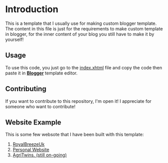# Introduction
This is a template that I usually use for making custom blogger template. The content in this file is just for the requirements to make custom template in blogger, for the inner content of your blog you still have to make it by yourself! 

## Usage
To use this code, you just go to the [index.xhtml](./index.xhtml) file and copy the code then paste it in <a style="font-weight:bold;" href="https://www.blogger.com/" target="blank">Blogger</a> template editor.

## Contributing
If you want to contribute to this repository, I'm open it! I appreciate for someone who want to contribute!

## Website Example
This is some few websote that I have been built with this template:
<ul style="list-style:bullet;">
  <li><a href="https://royalbreezeuk.blogspot.com/">RoyalBreezeUk</a></li>
  <li><a href="https://ipangunawann.blogspot.com/">Personal Website</a></li>
  <li><a href="https://agritwins.blogspot.com/">AgriTwins. (still on-going)</a></li>
</ul>
